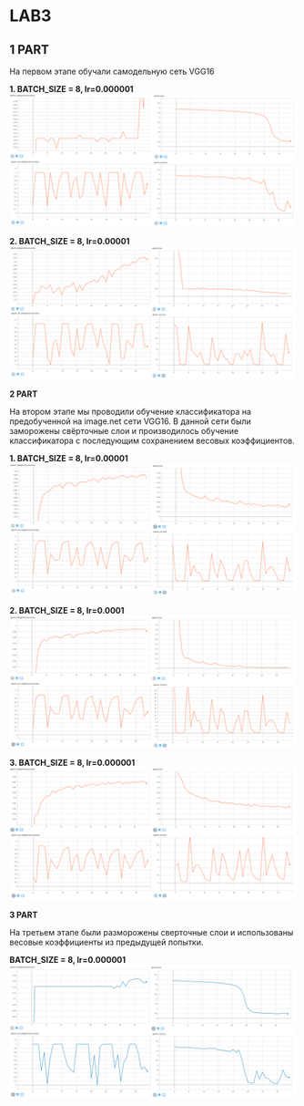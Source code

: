 # LAB3 

## 1 PART

На первом этапе обучали самодельную сеть VGG16

**1. BATCH_SIZE = 8, lr=0.000001**
![Image alt](https://github.com/PavelPoukh/LAB3/blob/master/1.1.png)

**2. BATCH_SIZE = 8, lr=0.00001**
![Image alt](https://github.com/PavelPoukh/LAB3/blob/master/1.2.png)

**2 PART**

На втором этапе мы проводили обучение классификатора на предобученной на image.net сети VGG16. В данной сети были заморожены свёрточные слои и производилось обучение классификатора с последующим сохранением весовых коэффициентов.

**1. BATCH_SIZE = 8, lr=0.00001**
![Image alt](https://github.com/PavelPoukh/LAB3/blob/master/2.1.png)

**2. BATCH_SIZE = 8, lr=0.0001**
![Image alt](https://github.com/PavelPoukh/LAB3/blob/master/2.2.png)

**3. BATCH_SIZE = 8, lr=0.000001**
![Image alt](https://github.com/PavelPoukh/LAB3/blob/master/2.3.png)

**3 PART**

На третьем этапе были разморожены сверточные слои и использованы весовые коэффициенты из предыдущей попытки.

**BATCH_SIZE = 8, lr=0.000001**
![Image alt](https://github.com/PavelPoukh/LAB3/blob/master/3.1.png)
